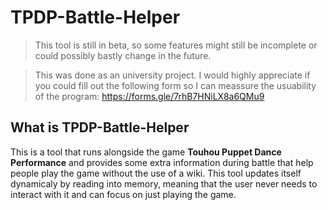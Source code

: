 # TPDP-Battle-Helper

> This tool is still in beta, so some features might still be incomplete or could possibly bastly change in the future.

> This was done as an university project. I would highly appreciate if you could fill out the following form so I can meassure the usuability of the program: https://forms.gle/7rhB7HNiLX8a6QMu9


## What is TPDP-Battle-Helper
This is a tool that runs alongside the game **Touhou Puppet Dance Performance** and provides some extra information during battle that help people play the game without the use of a wiki. This tool updates itself dynamicaly by reading into memory, meaning that the user never needs to interact with it and can focus on just playing the game.

